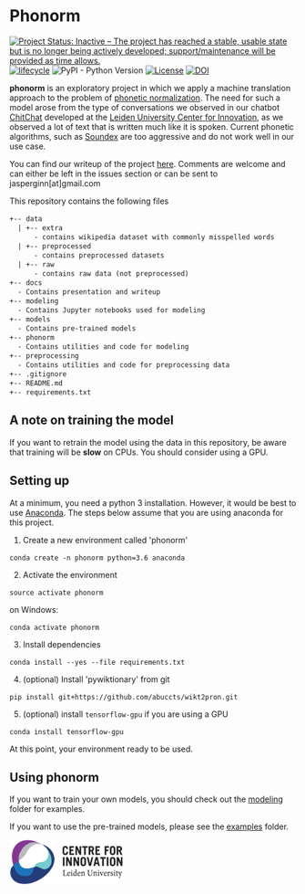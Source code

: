 # Phonorm

[![Project Status: Inactive – The project has reached a stable, usable state but is no longer being actively developed; support/maintenance will be provided as time allows.](http://www.repostatus.org/badges/latest/inactive.svg)](http://www.repostatus.org) [![lifecycle](https://img.shields.io/badge/lifecycle-stable-brightgreen.svg)](https://www.tidyverse.org/lifecycle/#stable)
![PyPI - Python Version](https://img.shields.io/pypi/pyversions/Django.svg)
[![License](https://img.shields.io/badge/License-Apache%202.0-blue.svg)](https://opensource.org/licenses/Apache-2.0)
[![DOI](https://zenodo.org/badge/165067846.svg)](https://zenodo.org/badge/latestdoi/165067846)

**phonorm** is an exploratory project in which we apply a machine translation approach to the problem of [phonetic normalization](http://mlwiki.org/index.php/Phonetic_Normalization). The need for such a model arose from the type of conversations we observed in our chatbot [ChitChat](https://bitbucket.org/arvid/chitchat) developed at the [Leiden University Center for Innovation](https://www.centre4innovation.org/), as we observed a lot of text that is written much like it is spoken. Current phonetic algorithms, such as [Soundex](https://en.wikipedia.org/wiki/Soundex) are too aggressive and do not work well in our use case.

You can find our writeup of the project [here](https://github.com/JasperHG90/Phonorm/blob/master/docs/writeup/phonorm_writeup.pdf). Comments are welcome and can either be left in the issues section or can be sent to jasperginn[at]gmail.com

This repository contains the following files

```text
+-- data
  | +-- extra
      - contains wikipedia dataset with commonly misspelled words
  | +-- preprocessed
      - contains preprocessed datasets
  | +-- raw
      - contains raw data (not preprocessed)
+-- docs
  - Contains presentation and writeup
+-- modeling
  - Contains Jupyter notebooks used for modeling
+-- models
  - Contains pre-trained models
+-- phonorm
  - Contains utilities and code for modeling
+-- preprocessing
  - Contains utilities and code for preprocessing data
+-- .gitignore
+-- README.md
+-- requirements.txt
```

## A note on training the model

If you want to retrain the model using the data in this repository, be aware that training will be **slow** on CPUs. You should consider using a GPU.

## Setting up

At a minimum, you need a python 3 installation. However, it would be best to use [Anaconda](https://www.anaconda.com/). The steps below assume that you are using anaconda for this project.

1. Create a new environment called 'phonorm'

```shell
conda create -n phonorm python=3.6 anaconda
```

2. Activate the environment

```shell
source activate phonorm  
```

on Windows:

```shell
conda activate phonorm
```

3. Install dependencies

```shell
conda install --yes --file requirements.txt
```

4. (optional) Install 'pywiktionary' from git

```shell
pip install git+https://github.com/abuccts/wikt2pron.git
```

5. (optional) install `tensorflow-gpu` if you are using a GPU

```shell
conda install tensorflow-gpu
```

At this point, your environment ready to be used.

## Using phonorm

If you want to train your own models, you should check out the [modeling](https://github.com/JasperHG90/phonorm/tree/master/modeling) folder for examples.

If you want to use the pre-trained models, please see the [examples](https://github.com/JasperHG90/phonorm/tree/master/examples/) folder.

<img src="img/center-for-innovation.png" width="200">
